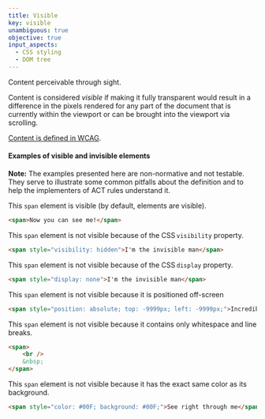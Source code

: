 ```yaml
---
title: Visible
key: visible
unambiguous: true
objective: true
input_aspects:
  - CSS styling
  - DOM tree
---
```


Content perceivable through sight.

Content is considered _visible_ if making it fully transparent would result in a difference in the pixels rendered for any part of the document that is currently within the viewport or can be brought into the viewport via scrolling.

[Content is defined in WCAG](https://www.w3.org/TR/WCAG21/#dfn-content).

#### Examples of visible and invisible elements

**Note:** The examples presented here are non-normative and not testable. They serve to illustrate some common pitfalls about the definition and to help the implementers of ACT rules understand it.

This `span` element is visible (by default, elements are visible).

```html
<span>Now you can see me!</span>
```

This `span` element is not visible because of the CSS `visibility` property.

```html
<span style="visibility: hidden">I'm the invisible man</span>
```

This `span` element is not visible because of the CSS `display` property.

```html
<span style="display: none">I'm the invisible man</span>
```

This `span` element is not visible because it is positioned off-screen

```html
<span style="position: absolute; top: -9999px; left: -9999px;">Incredible how you can</span>
```

This `span` element is not visible because it contains only whitespace and line breaks.

```html
<span>
	<br />
	&nbsp;
</span>
```

This `span` element is not visible because it has the exact same color as its background.

```html
<span style="color: #00F; background: #00F;">See right through me</span>
```
